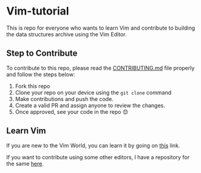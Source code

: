 # Vim-tutorial

This is repo for everyone who wants to learn Vim and contribute to building the data structures archive using the Vim Editor.

## Step to Contribute

To contribute to this repo, please read the [CONTRIBUTING.md](https://github.com/Code-Learn-Work/Vim-tutorial/blob/master/CONTRIBUTING.md) file properly and follow the steps below: 

1. Fork this repo
2. Clone your repo on your device using the `git clone` command
3. Make contributions and push the code.
4. Create a valid PR and assign anyone to review the changes.
5. Once approved, see your code in the repo :blush:

## Learn Vim

If you are new to the Vim World, you can learn it by going on [this](https://rebrand.ly/vim-mk) link.

If you want to contribute using some other editors, I have a repository for the same [here](https://github.com/khanna98/Improving-Coding-Concepts).
